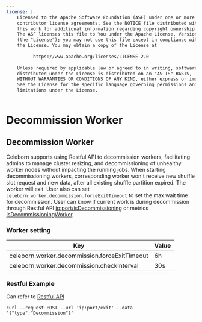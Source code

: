 ```yaml
---
license: |
    Licensed to the Apache Software Foundation (ASF) under one or more
    contributor license agreements. See the NOTICE file distributed with
    this work for additional information regarding copyright ownership.
    The ASF licenses this file to You under the Apache License, Version 2.0
    (the "License"); you may not use this file except in compliance with
    the License. You may obtain a copy of the License at
    
          https://www.apache.org/licenses/LICENSE-2.0
    
    Unless required by applicable law or agreed to in writing, software
    distributed under the License is distributed on an "AS IS" BASIS,
    WITHOUT WARRANTIES OR CONDITIONS OF ANY KIND, either express or implied.
    See the License for the specific language governing permissions and
    limitations under the License.
---
```


Decommission Worker
===

## Decommission Worker

Celeborn supports using Restful API to decommission workers, facilitating admins to manage cluster resizing,
and decommissioning of unhealthy worker nodes without impacting the running jobs.
When starting decommissioning workers, corresponding worker won't receive new shuffle slot request and new data,
after all existing shuffle partition expired. The worker will exit.
User also can set `celeborn.worker.decommission.forceExitTimeout` to set the max wait time for decommission.
User can know if current work is during decommission through Restful API [ip:port/isDecommissioning](../monitoring/#worker_1)
or metrics [IsDecommissioningWorker](../monitoring/#worker).

### Worker setting

| Key                                               | Value |
|---------------------------------------------------|-------| 
| celeborn.worker.decommission.forceExitTimeout     | 6h    |
| celeborn.worker.decommission.checkInterval        | 30s   |

### Restful Example
Can refer to [Restful API](../monitoring/#worker_1)

```text
curl --request POST --url 'ip:port/exit' --data '{"type":"Decommission"}'
```
